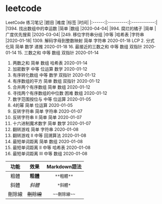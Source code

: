 # leetcode

LeetCode 练习笔记
|题目	|难度	|标签	|时间|
|:------:|:----------:|:------------:|
|1394. 找出数组中的幸运数	|简单	|数组	|2020-04-04|
|994. 腐烂的橘子	|简单	|广度优先搜索	|2020-03-04|
|249. 移位字符串分组	|中等	|哈希表 |字符串	|2020-01-18|
1309. 解码字母到整数映射	简单	字符串	2020-01-18
LCP 2. 分式化简	简单	数学 递推	2020-01-18
16. 最接近的三数之和	中等	数组 双指针	2020-01-14
15. 三数之和	中等	数组 双指针	2020-01-14
1. 两数之和	简单	数组 哈希表	2020-01-14
1256. 加密数字	中等	位运算 数学	2020-01-12
360. 有序转化数组	中等	数学 双指针	2020-01-12
977. 有序数组的平方	简单	数组 双指针	2020-01-12
88. 合并两个有序数组	简单	数组	2020-01-12
4. 寻找两个有序数组的中位数	困难	数组	2020-01-12
201. 数字范围按位与	中等	位运算	2020-01-05
342. 4的幂	简单	位运算	2020-01-05
344. 反转字符串	简单	字符串	2020-01-07
541. 反转字符串 II	简单	简单	2020-01-07
1271. 十六进制魔术数字	简单	数学	2020-01-07
293. 翻转游戏	简单	字符串	2020-01-08
294. 翻转游戏 II	中等	回溯算法	2020-01-08
243. 最短单词距离	简单	数组	2020-01-08
244. 最短单词距离 II	中等	哈希表	2020-01-08
245. 最短单词距离 III	中等	数组	2020-01-08


|  功能  |    效果    | Markdown語法 |
|:------:|:----------:|:------------:|
|  粗體  |  **粗體**  |  `**粗體**`  |
|  斜體  |   *斜體*   |   `*斜體*`   |
| 刪除線 | ~~刪除線~~ | `~~刪除線~~` |
